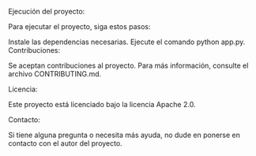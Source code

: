 Ejecución del proyecto:

Para ejecutar el proyecto, siga estos pasos:

Instale las dependencias necesarias.
Ejecute el comando python app.py.
Contribuciones:

Se aceptan contribuciones al proyecto. Para más información, consulte el archivo CONTRIBUTING.md.

Licencia:

Este proyecto está licenciado bajo la licencia Apache 2.0.

Contacto:

Si tiene alguna pregunta o necesita más ayuda, no dude en ponerse en contacto con el autor del proyecto.
